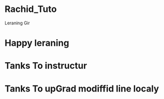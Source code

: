# Rachid_Tuto
Leraning Gir
# Happy leraning
# Tanks To instructur
# Tanks To upGrad modiffid line localy
